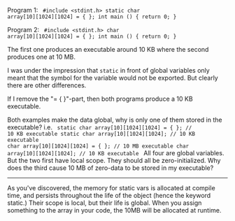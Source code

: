 Program 1:
<code>
#include <stdint.h>
static char array[10][1024][1024] = { };
int main () { return 0; }
</code>

Program 2:
<code>
#include <stdint.h>
char array[10][1024][1024] = { };
int main () { return 0; }
</code>

The first one produces an executable around 10 KB where the second produces one at 10 MB.

I was under the impression that <code>static</code> in front of global variables only meant that the symbol for the variable would not be exported.  But clearly there are other differences.

If I remove the "= { }"-part, then both programs produce a 10 KB executable.

Both examples make the data global, why is only one of them stored in the executable? i.e.
<code>
static char array[10][1024][1024] = { }; // 10 KB executable
static char array[10][1024][1024];       // 10 KB executable
char array[10][1024][1024] = { };        // 10 MB executable
char array[10][1024][1024];              // 10 KB executable
</code>
All four are global variables. But the two first have local scope. They should all be zero-initialized. Why does the third cause 10 MB of zero-data to be stored in my executable?

----

As you've discovered, the memory for static vars is allocated at compile time, and persists throughout the life of the object (hence the keyword static.) Their scope is local, but their life is global. When you assign something to the array in your code, the 10MB will be allocated at runtime.